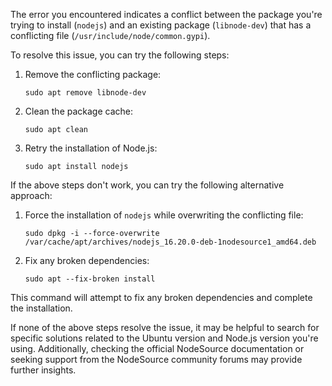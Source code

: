 The error you encountered indicates a conflict between the package you're trying to install (`nodejs`) and an existing package (`libnode-dev`) that has a conflicting file (`/usr/include/node/common.gypi`).

To resolve this issue, you can try the following steps:

1. Remove the conflicting package:
   ```shell
   sudo apt remove libnode-dev
   ```

2. Clean the package cache:
   ```shell
   sudo apt clean
   ```

3. Retry the installation of Node.js:
   ```shell
   sudo apt install nodejs
   ```

If the above steps don't work, you can try the following alternative approach:

1. Force the installation of `nodejs` while overwriting the conflicting file:
   ```shell
   sudo dpkg -i --force-overwrite /var/cache/apt/archives/nodejs_16.20.0-deb-1nodesource1_amd64.deb
   ```

2. Fix any broken dependencies:
   ```shell
   sudo apt --fix-broken install
   ```

This command will attempt to fix any broken dependencies and complete the installation.

If none of the above steps resolve the issue, it may be helpful to search for specific solutions related to the Ubuntu version and Node.js version you're using. Additionally, checking the official NodeSource documentation or seeking support from the NodeSource community forums may provide further insights.